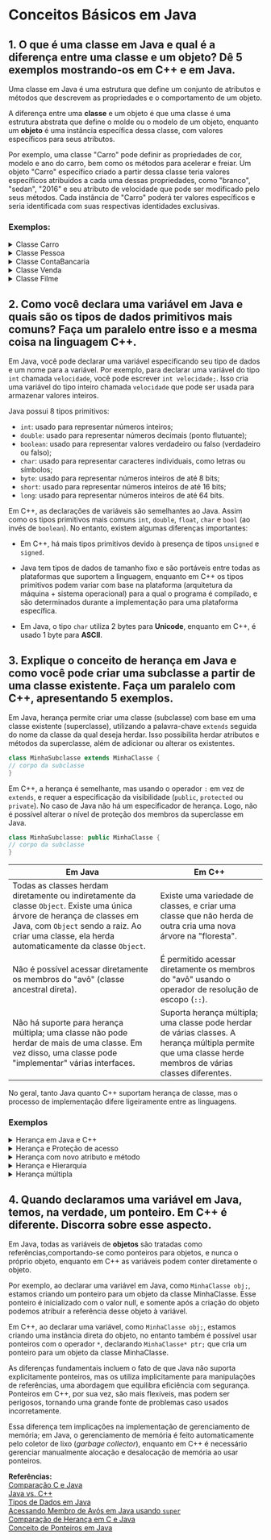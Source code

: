 # Conceitos Básicos em Java

## 1. O que é uma classe em Java e qual é a diferença entre uma classe e um objeto? Dê 5 exemplos mostrando-os em C++ e em Java.

Uma classe em Java é uma estrutura que define um conjunto de atributos e métodos que descrevem as propriedades e o comportamento de um objeto. 

A diferença entre uma **classe** e um objeto é que uma classe é uma estrutura abstrata que define o molde ou o modelo de um objeto, enquanto um **objeto** é uma instância específica dessa classe, com valores específicos para seus atributos. 

Por exemplo, uma classe "Carro" pode definir as propriedades de cor, modelo e ano do carro, bem como os métodos para acelerar e freiar. Um objeto "Carro" específico criado a partir dessa classe teria valores específicos atribuídos a cada uma dessas propriedades, como "branco", "sedan", "2016" e seu atributo de velocidade que pode ser modificado pelo seus métodos.  Cada instância de "Carro" poderá ter valores específicos e seria identificada com suas respectivas identidades exclusivas.

### Exemplos:

<details>
<summary> Classe Carro</summary>

**Java**
- Criação da Classe Carro
```java
public class Carro {
    private String marca;
    private String modelo;
    private int ano;
    private int velocidade;

    public Carro(String marca, String modelo, int ano) {
        this.marca = marca;
        this.modelo = modelo;
        this.ano = ano;
        this.velocidade = 0;
    }

    public void acelerar(int incremento) {
        velocidade += incremento;
    }

    public void freiar(int decremento) {
        velocidade -= decremento;
        if (velocidade < 0) {
            velocidade = 0;
        }
    }
}
```

- Criação do Objeto Carro
```java
public static void main(String[] args) {
    Carro carro1 = new Carro("Marea", "Prata", 1998);

    // Acessando os atributos do carro
    System.out.println("Marca: " + carro1.getMarca());
    System.out.println("Cor: " + carro1.getCor());
    System.out.println("Ano: " + carro1.getAno());

    // Realizando ações com o carro
    carro1.acelerar(100);
    carro1.freiar(50);
    System.out.println("Velocidade atual: " + carro1.getVelocidade());
}
```

**C++** 
- Criação da Classe Carro
```cpp
class Carro {
private:
    std::string marca;
    std::string modelo;
    int ano;
    int velocidade;

public:
    Carro(std::string marca, std::string modelo, int ano) {
        this->marca = marca;
        this->modelo = modelo;
        this->ano = ano;
        this->velocidade = 0;
    }

    void acelerar(int incremento) {
        velocidade += incremento;
    }

    void freiar(int decremento) {
        velocidade -= decremento;
        if (velocidade < 0) {
            velocidade = 0;
        }
    }
};
```

- Criação do Objeto Carro
```C++
int main() {
    Carro carro1("Marea", "Prata", 1998);

    std::cout << "Marca: " << carro1.getMarca() << std::endl;
    std::cout << "Cor: " << carro1.getCor() << std::endl;
    std::cout << "Ano: " << carro1.getAno() << std::endl;

    carro1.acelerar(100);
    carro1.freiar(50);
    std::cout << "Velocidade atual: " << carro1.getVelocidade() << std::endl;

    return 0;
}
```

</details>

<details>
<summary> Classe Pessoa</summary>

 **Java**
 - Criação da Classe Pessoa
```java
public class Pessoa {
    private String nome;
    private int idade;

    public Pessoa(String nome, int idade) {
        this.nome = nome;
        this.idade = idade;
    }

    public String getNome() {
        return nome;
    }

    public int getIdade() {
        return idade;
    }
}
```

- Criação do Objeto Pessoa
```java
public static void main(String[] args) {
    Pessoa pessoa1 = new Pessoa("John Smith", 25);

    System.out.println("Nome: " + pessoa1.getNome());
    System.out.println("Idade: " + pessoa1.getIdade());
}
```

**C++**
- Criação da Classe Pessoa
``` C++
class Pessoa {
private:
    std::string nome;
    int idade;

public:
    Pessoa(std::string nome, int idade) {
        this->nome = nome;
        this->idade = idade;
    }

    std::string getNome() {
        return nome;
    }

    int getIdade() {
        return idade;
    }
};
```

- Criação do Objeto Pessoa
```C++
int main() {
    Pessoa pessoa1("John Smith", 25);

    std::cout << "Nome: " << pessoa1.getNome() << std::endl;
    std::cout << "Idade: " << pessoa1.getIdade() << std::endl;

    return 0;
}
```

</details>

<details>
<summary> Classe ContaBancaria</summary>

 **Java**
- Criação da Classe ContaBancaria
```java
public class ContaBancaria {
    private String titular;
    private double saldo;
    private String agencia;
    private String tipoConta;
    private String numeroConta;

    public ContaBancaria(String titular, String agencia, String tipoConta, String numeroConta) {
        this.titular = titular;
        this.agencia = agencia;
        this.tipoConta = tipoConta;
        this.numeroConta = numeroConta;
        this.saldo = 0.0;
    }

    public String getTitular() {
        return titular;
    }

    public double getSaldo() {
        return saldo;
    }

    public String getAgencia() {
        return agencia;
    }

    public String getTipoConta() {
        return tipoConta;
    }

    public String getNumeroConta() {
        return numeroConta;
    }

    public void depositar(double valor) {
        saldo += valor;
    }

    public void sacar(double valor) {
        if (valor <= saldo) {
            saldo -= valor;
        } else {
            System.out.println("Saldo insuficiente.");
        }
    }
}
```

 - Criação do Objeto ContaBancaria
```java 
    public static void main(String[] args) {
        ContaBancaria conta1 = new ContaBancaria("John Smith", "1234", "Corrente", "1001");

        System.out.println("Titular: " + conta1.getTitular());
        System.out.println("Agência: " + conta1.getAgencia());
        System.out.println("Tipo de Conta: " + conta1.getTipoConta());
        System.out.println("Número da Conta: " + conta1.getNumeroConta());

        conta1.depositar(1000);
        conta1.sacar(500);
        System.out.println("Saldo: " + conta1.getSaldo());
    }
```

**C++**
- Criação da Classe ContaBancaria
``` C++
class ContaBancaria {
private:
    std::string titular;
    double saldo;
    std::string agencia;
    std::string tipoConta;
    std::string numeroConta;

public:
    ContaBancaria(std::string titular, std::string agencia, std::string tipoConta, std::string numeroConta) {
        this->titular = titular;
        this->agencia = agencia;
        this->tipoConta = tipoConta;
        this->numeroConta = numeroConta;
        this->saldo = 0.0;
    }

    std::string getTitular() {
        return titular;
    }

    double getSaldo() {
        return saldo;
    }

    std::string getAgencia() {
        return agencia;
    }

    std::string getTipoConta() {
        return tipoConta;
    }

    std::string getNumeroConta() {
        return numeroConta;
    }

    void depositar(double valor) {
        saldo += valor;
    }

    void sacar(double valor) {
        if (valor <= saldo) {
            saldo -= valor;
        } else {
            std::cout << "Saldo insuficiente." << std::endl;
        }
    }
};
```

- Criação do Objeto ContaBancaria
```C++ 
int main() {
    ContaBancaria conta1("John Smith", "1234", "Corrente", "1001");

    std::cout << "Titular: " << conta1.getTitular() << std::endl;
    std::cout << "Agência: " << conta1.getAgencia() << std::endl;
    std::cout << "Tipo de Conta: " << conta1.getTipoConta() << std::endl;
    std::cout << "Número da Conta: " << conta1.getNumeroConta() << std::endl;

    conta1.depositar(1000); 
    conta1.sacar(500);
    std::cout << "Saldo: " << conta1.getSaldo() << std::endl;

    return 0;
}
```

</details>

<details>
<summary> Classe Venda</summary>


 **Java**
- Criação da Classe Venda
```java
public class Venda {
    private String cliente;
    private List<String> produtos;

    public Venda(String cliente) {
        this.cliente = cliente;
        this.produtos = new ArrayList<>();
    }

    public String getCliente() {
        return cliente;
    }

    public List<String> getProdutos() {
        return produtos;
    }

    public void adicionarProduto(String produto) {
        produtos.add(produto);
    }

    public void removerProduto(String produto) {
        produtos.remove(produto);
    }

    public void imprimirVenda() {
        System.out.println("Cliente: " + cliente);
        System.out.println("Produtos: ");
        for (String produto : produtos) {
            System.out.println("- " + produto);
        }
    }
}
```

- Criação do Objeto Venda
```java
public static void main(String[] args) {
    Venda venda1 = new Venda("Cliente A");

    venda1.adicionarProduto("Produto 1");
    venda1.adicionarProduto("Produto 2");
    venda1.adicionarProduto("Produto 3");

    venda1.imprimirVenda();

    venda1.removerProduto("Produto 2");

    venda1.imprimirVenda();
}
```

**C++**
- Criação da Classe Venda
```cpp
class Venda {
private:
    std::string cliente;
    std::vector<std::string> produtos;

public:
    Venda(std::string cliente) {
        this->cliente = cliente;
    }

    std::string getCliente() {
        return cliente;
    }

    std::vector<std::string> getProdutos() {
        return produtos;
    }

    void adicionarProduto(std::string produto) {
        produtos.push_back(produto);
    }

    void removerProduto(std::string produto) {
        for (auto it = produtos.begin(); it != produtos.end(); ++it) {
            if (*it == produto) {
                produtos.erase(it);
                break;
            }
        }
    }

    void imprimirVenda() {
        std::cout << "Cliente: " << cliente << std::endl;
        std::cout << "Produtos: " << std::endl;
        for (const auto& produto : produtos) {
            std::cout << "- " << produto << std::endl;
        }
    }
};
```

- Criação do Objeto Venda
```cpp
int main() {
    Venda venda1("Cliente A");

    venda1.adicionarProduto("Produto 1");
    venda1.adicionarProduto("Produto 2");
    venda1.adicionarProduto("Produto 3");

    venda1.imprimirVenda();

    venda1.removerProduto("Produto 2");

    venda1.imprimirVenda();

    return 0;
}
```
</details>

<details>
<summary> Classe Filme</summary>

 **Java**
- Criação da Classe Filme
```java
public class Filme {
    private String titulo;
    private int ano;
    private String diretor;
    private String sinopse;
    private String genero;
    private ArrayList<String> atores;

    public Filme(String titulo, int ano, String diretor, String sinopse, String genero, List<String> atores) {
        this.titulo = titulo;
        this.ano = ano;
        this.diretor = diretor;
        this.sinopse = sinopse;
        this.genero = genero;
        this.atores = atores;
    }

    public void adicionarAtor(String ator) {
        atores.add(ator);
    }

    public String getTitulo() {
        return titulo;
    }

    public int getAno() {
        return ano;
    }

    public String getDiretor() {
        return diretor;
    }

    public String getSinopse() {
        return sinopse;
    }

    public String getGenero() {
        return genero;
    }

    public List<String> getAtores() {
        return atores;
    }
}
```

- Criação do Objeto Filme
```java
public static void main(String[] args) {  
    Filme filme = new Filme("Inception", 2010, "Christopher Nolan", "A thief who steals corporate secrets through the use of dream-sharing technology is given the inverse task of planting an idea into the mind of a C.E.O.", "Action, Adventure, Sci-Fi", atores);

    List<String> atores = new ArrayList<>();
    atores.add("Leonardo DiCaprio");
    atores.add("Tom Hardy");
    atores.add("Joseph Gordon-Levitt");

    filme.adicionarAtor("Tom Hardy");
    System.out.println(filme.getTitulo());
    System.out.println(filme.getAno());
    System.out.println(filme.getDiretor());
    System.out.println(filme.getSinopse());
    System.out.println(filme.getGenero());
    System.out.println(filme.getAtores());

    
    
}
```

**C++**
- Criação da Classe Filme
``` C++
class Filme {
private:
    std::string titulo;
    int ano;
    std::string diretor;
    std::string sinopse;
    std::string genero;
    std::vector<std::string> atores;

public:
    Filme(std::string titulo, int ano, std::string diretor, std::string sinopse, std::string genero, std::vector<std::string> atores) {
        this->titulo = titulo;
        this->ano = ano;
        this->diretor = diretor;
        this->sinopse = sinopse;
        this->genero = genero;
        this->atores = atores;
    }

    void adicionarAtor(const std::string& ator) {
        atores.push_back(ator);
    }

    std::string getTitulo() {
        return titulo;
    }

    int getAno() {
        return ano;
    }

    std::string getDiretor() {
        return diretor;
    }

    std::string getSinopse() {
        return sinopse;
    }

    std::string getGenero() {
        return genero;
    }

    std::vector<std::string> getAtores() {
        return atores;
    }
};
```

- Criação do Objeto Filme
```cpp
int main() {
   Filme filme("Inception", 2010, "Christopher Nolan", "A thief who steals corporate secrets through the use of dream-sharing technology is given the inverse task of planting an idea into the mind of a C.E.O.", "Action, Adventure, Sci-Fi", atores);

    std::vector<std::string> atores = {"Leonardo DiCaprio", "Tom Hardy", "Joseph Gordon-Levitt"}; 
    filme.adicionarAtor("Tom Hardy");
    std::cout << filme.getTitulo() << std::endl;
    std::cout << filme.getAno() << std::endl;
    std::cout << filme.getDiretor() << std::endl;
    std::cout << filme.getSinopse() << std::endl;
    std::cout << filme.getGenero() << std::endl;
    for (const std::string& ator : filme.getAtores()) {
        std::cout << ator << std::endl;
    }

    return 0;
}
```
</details>



##  2. Como você declara uma variável em Java e quais são os tipos de dados primitivos mais comuns? Faça um paralelo entre isso e a mesma coisa na linguagem C++.

Em Java, você pode declarar uma variável especificando seu tipo de dados e um nome para a variável. Por exemplo, para declarar uma variável do tipo `int` chamada `velocidade`, você pode escrever `int velocidade;`. Isso cria uma variável do tipo inteiro chamada `velocidade` que pode ser usada para armazenar valores inteiros.

Java possui 8 tipos primitivos:
- `int`: usado para representar números inteiros;
- `double`: usado para representar números decimais (ponto flutuante);
- `boolean`: usado para representar valores verdadeiro ou falso (verdadeiro ou falso);
- `char`: usado para representar caracteres individuais, como letras ou símbolos;
- `byte`: usado para representar números inteiros de até 8 bits;
- `short`: usado para representar números inteiros de até 16 bits;
- `long`: usado para representar números inteiros de até 64 bits.

Em C++, as declarações de variáveis são semelhantes ao Java. Assim como os tipos primitivos mais comuns `int`, `double`, `float`, `char` e `bool` (ao invés de `boolean`).  No entanto, existem algumas diferenças importantes:

- Em C++, há mais tipos primitivos devido à presença de tipos `unsigned` e `signed`. 

- Java tem tipos de dados de tamanho fixo e são portáveis entre todas as plataformas que suportem a linguagem, enquanto em C++ os tipos primitivos podem variar com base na plataforma (arquitetura da máquina + sistema operacional) para a qual o programa é compilado, e são determinados durante a implementação para uma plataforma específica.

- Em Java, o tipo `char` utiliza 2 bytes para **Unicode**, enquanto em C++, é usado 1 byte para **ASCII**.


## 3. Explique o conceito de herança em Java e como você pode criar uma subclasse a partir de uma classe existente. Faça um paralelo com C++, apresentando 5 exemplos.

Em Java, herança permite criar uma classe (subclasse) com base em uma classe existente (superclasse), utilizando a palavra-chave `extends` seguida do nome da classe da qual deseja herdar. Isso possibilita herdar atributos e métodos da superclasse, além de adicionar ou alterar os existentes.

```java
class MinhaSubclasse extends MinhaClasse {
// corpo da subclasse
}
```

Em C++, a herança é semelhante, mas usando o operador `:` em vez de `extends`, e requer a especificação da visibilidade (`public`, `protected` ou `private`). No caso de Java não há um especificador de herança. Logo, não é possível alterar o nível de proteção dos membros da superclasse em Java.

```c++
class MinhaSubclasse: public MinhaClasse {
// corpo da subclasse
}
```
| **Em Java**                                                                                                    | **Em C++**                                                                                                            |
|------------------------------------------------------------------------------------------------------------------|-----------------------------------------------------------------------------------------------------------------------|
| Todas as classes herdam diretamente ou indiretamente da classe `Object`. Existe uma única árvore de herança de classes em Java, com `Object` sendo a raiz. Ao criar uma classe, ela herda automaticamente da classe `Object`. | Existe uma variedade de classes, e criar uma classe que não herda de outra cria uma nova árvore na "floresta".            |
| Não é possível acessar diretamente os membros do "avô" (classe ancestral direta).                                  | É permitido acessar diretamente os membros do "avô" usando o operador de resolução de escopo (`::`).                     |
| Não há suporte para herança múltipla; uma classe não pode herdar de mais de uma classe. Em vez disso, uma classe pode "implementar" várias interfaces. | Suporta herança múltipla; uma classe pode herdar de várias classes. A herança múltipla permite que uma classe herde membros de várias classes diferentes. |

No geral, tanto Java quanto C++ suportam herança de classe, mas o processo de implementação difere ligeiramente entre as linguagens.

### Exemplos

<details>
<summary> Herança em Java e C++ </summary>

A classe derivada adiciona um método específico, `turbo()`, adicionando uma extensão à funcionalidade da classe base.

**Java**
```java
class CarroEsportivo extends Carro {
    public CarroEsportivo(String modelo) {
        super(modelo);
    }

    public void turbo() {
        System.out.println("Ativando modo turbo no carro esportivo " + getModelo());
    }
}
```

**C++** 
```cpp
class CarroEsportivo : public Carro {
public:
    CarroEsportivo(std::string modelo) : Carro(modelo) {}

    void turbo() {
        std::cout << "Ativando modo turbo no carro esportivo " << getModelo() << std::endl;
    }
};
```

</details>

<details>
<summary> Herança e Proteção de acesso</summary>

A classe derivada `ContaPoupanca` utiliza métodos da classe base para acessar e modificar o saldo da classe base.

**Java**
```java
public class ContaPoupanca extends ContaBancaria {
    protected double taxaRendimento;

    public ContaPoupanca(String titular, double saldo, String agencia, String numeroConta, double taxaRendimento) {
        super(titular, saldo, agencia, "Poupança", numeroConta);
        this.taxaRendimento = taxaRendimento;
    }

    protected void aplicarRendimento() {
        double saldoAtual = getSaldo(); // Saldo no ancestral é private
        saldoAtual += saldoAtual * taxaRendimento;
        setSaldo(saldoAtual);  
        System.out.println("Rendimento aplicado. Novo saldo: " + getSaldo());
    }
}
```

**C++** 
```cpp
class ContaPoupanca : public ContaBancaria {
private:
    double taxaRendimento;

public:
    ContaPoupanca(std::string titular, double saldo, std::string agencia, std::string numeroConta, double taxaRendimento)
        : ContaBancaria(titular, saldo, agencia, "Poupança", numeroConta), taxaRendimento(taxaRendimento) {}

    void aplicarRendimento() {
        double saldoAtual = getSaldo();  // Saldo no ancestral é private
        saldoAtual += saldoAtual * taxaRendimento;
        depositar(saldoAtual); 
        std::cout << "Rendimento aplicado. Novo saldo: " << getSaldo() << std::endl;
    }
};
```

</details>

<details>
<summary> Herança com novo atributo e método</summary>

A classe derivada `DocumentoTexto` adiciona um método específico, `editar()`, extendendo a funcionalidade da classe base `Documento`. E utiliza herança para acessar e modificar o atributo protegido titulo da classe base.

**Java**
```java
public class Documento {
    protected String titulo;

    public Documento(String titulo) {
        this.titulo = titulo;
    }

    public void abrir() {
        System.out.println("Abrindo o documento: " + titulo);
    }

    public void fechar() {
        System.out.println("Fechando o documento: " + titulo);
    }
}

public class DocumentoTexto extends Documento {
    private String conteudo;

    public DocumentoTexto(String titulo, String conteudo) {
        super(titulo);
        this.conteudo = conteudo;
    }

    public void editar() {
        System.out.println("Editando o documento de texto: " + titulo);
    }

    public String getTitulo() {
        return titulo;
    }
}
```


**C++** 
```cpp
class Documento {
protected:
    std::string titulo;

public:
    Documento(std::string titulo) : titulo(titulo) {}

    void abrir() {
        std::cout << "Abrindo o documento: " << titulo << std::endl;
    }

    void fechar() {
        std::cout << "Fechando o documento: " << titulo << std::endl;
    }

};

class DocumentoTexto : public Documento {
private:
    std::string conteudo;

public:
    DocumentoTexto(std::string titulo, std::string conteudo)
        : Documento(titulo), conteudo(conteudo) {}

    void editar() {
        std::cout << "Editando o documento de texto: " << titulo << std::endl;
    }

    std::string getTitulo() const {
        return titulo;
    }
};

```

</details>

<details>
<summary> Herança e Hierarquia</summary>

A hierarquia de herança é demonstrada com as classes `Adicao` e `Multiplicacao`. A interface (em Java) e classe (em C++ ) `OperacaoMatematica` define o método `realizarOperacao()`, implementado pela classe `Adicao`. A classe `Multiplicacao` herda de `Adicao` e utiliza a herança para acessar o método `realizarOperacao()` da classe base.

**Java**
```java
interface OperacaoMatematica {
    void realizarOperacao();
}

class Adicao implements OperacaoMatematica {
    public void realizarOperacao() {
        System.out.println("Realizando a operação de adição");
    }

    void metodoEspecificoAdicao() {
        System.out.println("Método específico da classe Adicao");
    }
}

class Multiplicacao extends Adicao {
    void chamarOperacaoAdicao() {
        super.realizarOperacao();  
    }
}
```

**C++** 
```cpp
class OperacaoMatematica {
public:
    virtual void realizarOperacao() = 0; 
};

class Adicao : public OperacaoMatematica {
public:
    void realizarOperacao() override {
        std::cout << "Realizando a operação de adição" << std::endl;
    }

    void metodoEspecificoAdicao() {
        std::cout << "Método específico da classe Adicao" << std::endl;
    }
};

class Multiplicacao : public Adicao {
public:
    void chamarOperacaoAdicao() {
        Adicao::realizarOperacao(); 
    }
};
```

</details>


<details>
<summary> Herança múltipla</summary>

Em Java, a herança múltipla é simulada usando interfaces. A classe `Estudante` herda de `Pessoa` e implementa a interface `Trabalhador`. No C++, a herança múltipla é diretamente utilizada pela classe `Estudante`, que herda tanto de `Pessoa` quanto de `Trabalhador`.

**Java**
```java
interface Trabalhador {
    void realizarTrabalho();
}

class Estudante extends Pessoa implements Trabalhador {
    public Estudante(String nome) {
        super(nome);
    }

    @Override
    public void realizarTrabalho() {
        System.out.println("Realizando trabalho de estudante.");
    }
}
```

**C++** 
```cpp
class Trabalhador {
public:
    virtual void realizarTrabalho() = 0; 
};

class Estudante : public Pessoa, public Trabalhador {
public:
    Estudante(std::string nome) : Pessoa(nome) {}

    void realizarTrabalho() override {
        std::cout << "Realizando trabalho de estudante." << std::endl;
    }
};
```

</details>

##  4. Quando declaramos uma variável em Java, temos, na verdade, um ponteiro. Em C++ é diferente. Discorra sobre esse aspecto.

Em Java, todas as variáveis de **objetos** são tratadas como referências,comportando-se como ponteiros para objetos, e nunca o próprio objeto, enquanto em C++ as variáveis podem conter diretamente o objeto.

Por exemplo, ao declarar uma variável em Java, como `MinhaClasse obj;`, estamos criando um ponteiro para um objeto da classe MinhaClasse. Esse ponteiro é inicializado com o valor null, e somente após a criação do objeto podemos atribuir a referência desse objeto à variável.

Em C++, ao declarar uma variável, como `MinhaClasse obj;`, estamos criando uma instância direta do objeto, no entanto também é possível usar ponteiros com o operador `*`, declarando `MinhaClasse* ptr;` que cria um ponteiro para um objeto da classe MinhaClasse.

As diferenças fundamentais incluem o fato de que Java não suporta explicitamente ponteiros, mas os utiliza implicitamente para manipulações de referências, uma abordagem que equilibra eficiência com segurança. Ponteiros em C++, por sua vez, são mais flexíveis, mas podem ser perigosos, tornando uma grande fonte de problemas caso usados incorretamente.

Essa diferença tem implicações na implementação de gerenciamento de memória; em Java, o gerenciamento de memória é feito automaticamente pelo coletor de lixo (*garbage collector*), enquanto em C++ é necessário gerenciar manualmente alocação e desalocação de memória ao usar ponteiros.


**Referências:**  
[Comparação C e Java](https://msoe.us/taylor/tutorial/ce2810/csimilar)  
[Java vs. C++](https://www.cs.csub.edu/~hwang/CS3390/java_vs_c++.txt)  
[Tipos de Dados em Java](https://docs.oracle.com/javase/tutorial/java/nutsandbolts/datatypes.html)  
[Acessando Membro de Avós em Java usando `super`](https://www.geeksforgeeks.org/accessing-grandparents-member-in-java-using-super/)  
[Comparação de Herança em C e Java](https://www.geeksforgeeks.org/comparison-of-inheritance-in-c-and-java/)  
[Conceito de Ponteiros em Java](https://www.geeksforgeeks.org/is-there-any-concept-of-pointers-in-java/)  
